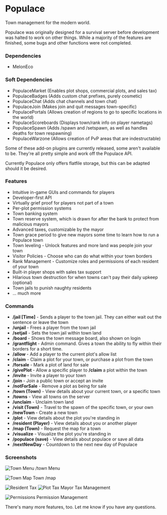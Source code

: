 # Populace
Town management for the modern world.

Populace was originally designed for a survival server before development was halted to work on other things. While a majority of the features are finished, some bugs and other functions were not completed.

### Dependencies
+ MelonEco

### Soft Dependencies
+ PopulaceMarket (Enables plot shops, commercial plots, and sales tax)
+ PopulaceBadges (Adds custom chat prefixes, purely cosmetic)
+ PopulaceChat (Adds chat channels and town chat)
+ PopulaceJoin (Makes join and quit messages town-specific)
+ PopulacePortals (Allows creation of regions to go to specific locations in the world)
+ PopulaceScoreboards (Displays town/rank info on player nametags)
+ PopulaceSpawn (Adds /spawn and /setspawn, as well as handles deaths for town respawning)
+ PopulaceWarzone (Allows creation of PvP areas that are indestructable)

Some of these add-on plugins are currently released, some aren't available to be. They're all pretty simple and work off the Populace API.

Currently Populace only offers flatfile storage, but this can be adapted should it be desired.

### Features
+ Intuitive in-game GUIs and commands for players
+ Developer-first API
+ Virtually grief proof for players not part of a town
+ Per-plot permission systems
+ Town banking system
+ Town reserve system, which is drawn for after the bank to protect from malicious mayors
+ Advanced taxes, customizable by the mayor
+ Town grace period to give new mayors some time to learn how to run a Populace town
+ Town leveling - Unlock features and more land was people join your town
+ Visitor Policies - Choose who can do what within your town borders
+ Rank Management - Customize roles and permissions of each resident of your town
+ Built-in player shops with sales tax support
+ Hilarious town destruction for when towns can't pay their daily upkeep (optional)
+ Town jails to punish naughty residents
+ ... much more

### Commands
+ **/jail <Player> [Time]** - Sends a player to the town jail. They can either wait out the sentence or leave the town
+ **/unjail <PLayer>** - Frees a player from the town jail
+ **/setjail** - Sets the town jail within town land
+ **/board** - Shows the town message board, also shown on login
+ **/grantflight <Town> <Time>** - Admin command. Gives a town the ability to fly within their borders for a short time.
+ **/allow <Player>** - Add a player to the current plot's allow list
+ **/claim** - Claim a plot for your town, or purchase a plot from the town
+ **/forsale <Price>** - Mark a plot of land for sale
+ **/givePlot <Player>** - Allow a specific player to **/claim** a plot within the town
+ **/invite <Player>** - Invite a player to your town
+ **/join <Town>** - Join a public town or accept an invite
+ **/notForSale** - Remove a plot as being for sale
+ **/town (Town)** - View details about your current town, or a specific town
+ **/towns** - View all towns on the server
+ **/unclaim** - Unclaim town land
+ **/visit (Town)** - Travel to the spawn of the specific town, or your own
+ **/newTown <Name>** - Create a new town
+ **/plot** - View details about the plot you're standing in
+ **/resident (Player)** - View details about you or another player
+ **/map (Town)** - Request the map for a town
+ **/visualize** - Visualize the plot you're standing in
+ **/populace (save)** - View details about populace or save all data
+ **/nextNewDay** - Countdown to the next new day of Populace

### Screenshots
![Town Menu](http://i.imgur.com/8Hwaa7t.gif)
/town Menu

![Town Map](http://i.imgur.com/CH4BqD1.png)
Town /map

![Resident Tax](http://i.imgur.com/6hudRpm.png)
![Plot Tax](http://i.imgur.com/TMyuVCT.png)
Mayor Tax Management

![Permissions](http://i.imgur.com/2ZBAmKB.gif)
Permission Management

There's many more features, too. Let me know if you have any questions.
